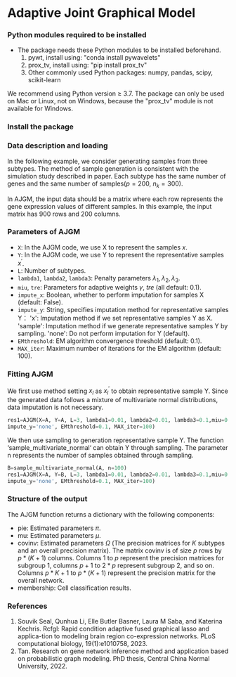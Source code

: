 # Adaptive Joint Graphical Model

### Python modules required to be installed

- The package needs these Python modules to be installed beforehand.
  1. pywt, install using: "conda install pywavelets"
  2. prox_tv, install using: "pip install prox_tv"
  3. Other commonly used Python packages: numpy, pandas, scipy, scikit-learn

We recommend using Python version ≥ 3.7.
The package can only be used on Mac or Linux, not on Windows, because the "prox_tv" module is not available for Windows.

### Install the package

### Data description and loading

In the following example, we consider generating samples from three subtypes. The method of sample generation is consistent with the simulation study described in paper. Each subtype has the same number of
genes and the same number of samples($p=200$, ${n_k} = 300$).

In AJGM, the input data should be a matrix where each row represents the gene expression values of different samples. In this example, the input matrix has 900 rows and 200 columns.

### Parameters of AJGM

- `X`: In the AJGM code, we use X to represent the samples $x$.
- `Y`: In the AJGM code, we use Y to represent the representative samples ${x^{'}}$.
- `L`: Number of subtypes.
- `lambda1`, `lambda2`, `lambda3`: Penalty parameters $\lambda_1, \lambda_2, \lambda_3$.
- `miu`, `tre`: Parameters for adaptive weights $\gamma$, $tre$ (all default: 0.1).
- `impute_x`: Boolean, whether to perform imputation for samples X (default: False).
- `impute_y`: String, specifies imputation method for representative samples Y：
  'x': Imputation method if we set representative samples Y as X.
  'sample': Imputation method if we generate representative samples Y by sampling.
  'none': Do not perform imputation for Y (default).
- `EMthreshold`: EM algorithm convergence threshold (default: 0.1).
- `MAX_iter`: Maximum number of iterations for the EM algorithm (default: 100).

### Fitting AJGM

We first use method setting ${x_l}$ as $x_l^{'}$ to obtain representative sample Y. Since the generated data follows a mixture of multivariate normal distributions, data imputation is not necessary.

```python
res1=AJGM(X=A, Y=A, L=3, lambda1=0.01, lambda2=0.01, lambda3=0.1,miu=0.1,tre=0.1,impute_x=False,
impute_y='none', EMthreshold=0.1, MAX_iter=100)
```

We then use sampling to generation representative sample Y. The function ‘sample_multivariate_normal‘ can obtain Y through sampling. The parameter n represents the number of samples obtained through sampling.

```python
B=sample_multivariate_normal(A, n=100)
res1=AJGM(X=A, Y=B, L=3, lambda1=0.01, lambda2=0.01, lambda3=0.1,miu=0.1,tre=0.1,impute_x=False,
impute_y='none', EMthreshold=0.1, MAX_iter=100)
```

### Structure of the output

The AJGM function returns a dictionary with the following components:

- pie: Estimated parameters $\pi$.
- mu: Estimated parameters $\mu$.
- covinv: Estimated parameters $\Omega$ (The precision matrices for $K$ subtypes and an overall precision matrix). The matrix covinv is of size $p$ rows by $p*(K+1)$ columns. Columns $1$ to $p$ represent the precision matrices for subgroup 1, columns $p+1$ to $2*p$ represent subgroup 2, and so on. Columns $p*K+1$ to $p*(K+1)$ represent the precision matrix for the overall network.
- membership: Cell classification results.

### References

1. Souvik Seal, Qunhua Li, Elle Butler Basner, Laura M Saba, and Katerina Kechris. Rcfgl: Rapid condition adaptive fused graphical lasso and applica-tion to modeling brain region co-expression networks. PLoS computational biology, 19(1):e1010758, 2023.
2. Tan. Research on gene network inference method and application based on probabilistic graph modeling. PhD thesis, Central China Normal University, 2022.



